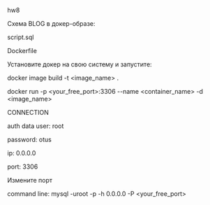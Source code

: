 hw8

Схема BLOG в докер-образе:

script.sql

Dockerfile

Установите докер на свою систему и запустите:

docker image build -t <image_name> .


docker run -p <your_free_port>:3306 --name <container_name> -d <image_name>

CONNECTION

auth data
user: root

password: otus

ip: 0.0.0.0

port: 3306

Измените порт

command line:
mysql -uroot -p -h 0.0.0.0 -P <your_free_port>




